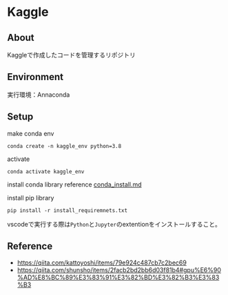 # Kaggle

## About
Kaggleで作成したコードを管理するリポジトリ

## Environment
実行環境：Annaconda

## Setup
make conda env
```
conda create -n kaggle_env python=3.8
```
activate
```
conda activate kaggle_env
```

install conda library reference [conda_install.md](/conda_install.md)

install pip library
```
pip install -r install_requiremnets.txt
```

vscodeで実行する際は`Python`と`Jupyter`のextentionをインストールすること。

## Reference
- https://qiita.com/kattoyoshi/items/79e924c487cb7c2bec69
- https://qiita.com/shunsho/items/2facb2bd2bb6d03f81b4#gpu%E6%90%AD%E8%BC%89%E3%83%91%E3%82%BD%E3%82%B3%E3%83%B3